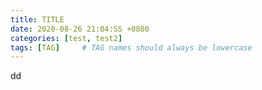 ```yaml
---
title: TITLE
date: 2020-08-26 21:04:SS +0800
categories: [test, test2]
tags: [TAG]     # TAG names should always be lowercase
---
```

dd